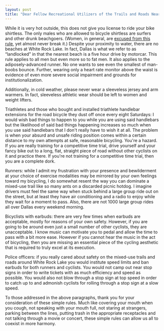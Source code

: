 ```yaml
---
layout: post
title: "Dear Fellow Recreational Utilizers of the Trails and Roads Near White Rock Lake, Dallas, Texas"
---
```


While it is very hot outside, this does not give you license to ride your bike shirtless. The only males who are allowed to bicycle shirtless are surfers and other drunk beachgoers. (Women, in general, are [excused from this rule](http://www.flickr.com/search/?q=topless%20bicyclist), yet almost never break it.) Despite your proximity to water, there are no beaches at White Rock Lake. In fact, Dallas is what we refer to as &ldquo;landlocked&rdquo; in that the nearest beach is a five hour drive by motorcar. This rule applies to all men but even more so to fat men. It also applies to the adiposely-advanced runner. No one wants to see even the smallest of man-boobs bounce. Further, wearing only a heart rate monitor above the waist is evidence of even more severe social impairment and grounds for institutionalization.

Additionally, in cold weather, please never wear a sleeveless jersey and arm warmers. In fact, sleeveless athletic wear should be left to women and weight lifters.

Triathletes and those who bought and installed triathlete handlebar extensions for the road bicycle they dust off once every eight Saturdays: I would wish bad things to happen to you while you are using said handlebars but the likelihood of said bad things happening increases so much when you use said handlebars that I don't really have to wish it at all. The problem is when your absurd and unsafe riding position comes within a certain distance to my own attempts at safe, reasonable bicycling. You're a hazard. If you are really training for a competitive time trial, drive yourself and your fancy bike out to a long, flat, straight piece of road without other cyclists on it and practice there. If you're not training for a competitive time trial, then you are a complete dork.

Runners: while I admit my frustration with your presence and bewilderment at your choice of exercise modalities may be mirrored by your own feelings toward my bicycling, I do somewhat resent the way you can dominate a mixed-use trail like so many ants on a discarded picnic hotdog. I imagine drivers must feel the same way when stuck behind a large group ride out on the street, but at least they have air conditioning and a radio to enjoy while they wait for a moment to pass. Also, there are not 1000 large group rides all over Dallas every weekend morning.

Bicyclists with earbuds: there are very few times when earbuds are acceptable, mostly for reasons of your own safety. However, if you are going to be around even just a small number of other cyclists, they are unacceptable. I know music can motivate you to pedal and allow the time to pass with a bit more ease. However if you cannot hear the music in the act of bicycling, then you are missing an essential piece of the cycling aesthetic that is required to truly excel at its execution. 

Police officers: if you really cared about safety on the mixed-use trails and roads around White Rock Lake you would institute speed limits and ban earbuds for both runners and cyclists. You would not camp out near stop signs in order to write tickets with as much efficiency and speed as possible. You would also not blow through a stop sign at top speed in order to catch up to and admonish cyclists for rolling through a stop sign at a slow speed.

To those addressed in the above paragraphs, thank you for your consideration of these simple rules. Much like covering your mouth when you cough, not speaking with your mouth full, not staring at strangers, parking between the lines, putting trash in the appropriate receptacles and not talking through a movie or concert, these simple rules can allow us all to coexist in more harmony.